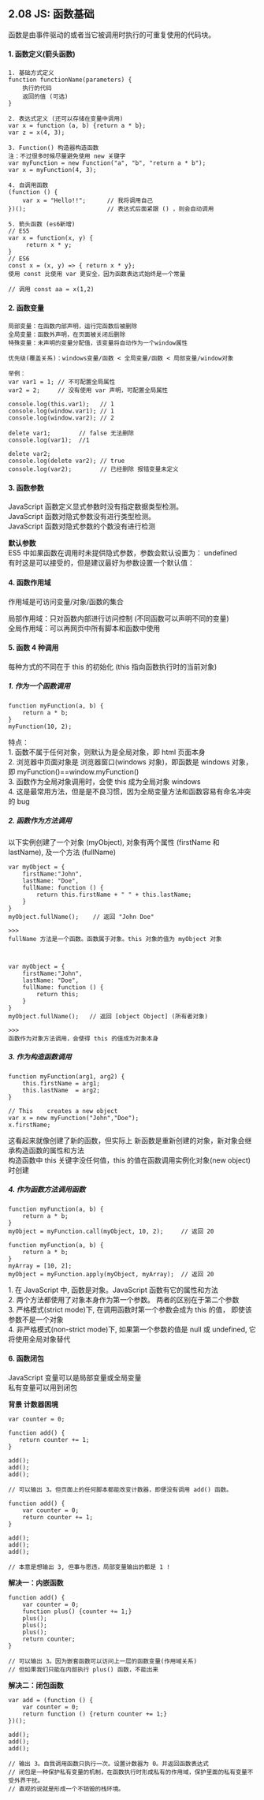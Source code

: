 ## 2.08 JS: 函数基础

函数是由事件驱动的或者当它被调用时执行的可重复使用的代码块。

#### 1. 函数定义(箭头函数)

```
1. 基础方式定义
function functionName(parameters) {
    执行的代码
    返回的值 (可选)
}

2. 表达式定义 (还可以存储在变量中调用)
var x = function (a, b) {return a * b};
var z = x(4, 3);

3. Function() 构造器构造函数
注：不过很多时候尽量避免使用 new 关键字
var myFunction = new Function("a", "b", "return a * b");
var x = myFunction(4, 3);

4. 自调用函数
(function () {
    var x = "Hello!!";      // 我将调用自己
})();                       // 表达式后面紧跟 () ，则会自动调用

5. 箭头函数 (es6新增)
// ES5
var x = function(x, y) {
     return x * y;
}
// ES6
const x = (x, y) => { return x * y};
使用 const 比使用 var 更安全，因为函数表达式始终是一个常量

// 调用 const aa = x(1,2)
```

#### 2. 函数变量

```
局部变量：在函数内部声明，运行完函数后被删除
全局变量：函数外声明，在页面被关闭后删除
特殊变量：未声明的变量分配值，该变量将自动作为一个window属性

优先级(覆盖关系)：windows变量/函数 < 全局变量/函数 < 局部变量/window对象

举例：
var var1 = 1; // 不可配置全局属性
var2 = 2;     // 没有使用 var 声明，可配置全局属性

console.log(this.var1);   // 1
console.log(window.var1); // 1
console.log(window.var2); // 2

delete var1;        // false 无法删除
console.log(var1);  //1

delete var2;
console.log(delete var2); // true
console.log(var2);        // 已经删除 报错变量未定义
```

#### 3. 函数参数

JavaScript 函数定义显式参数时没有指定数据类型检测。  
JavaScript 函数对隐式参数没有进行类型检测。  
JavaScript 函数对隐式参数的个数没有进行检测

**默认参数**  
ES5 中如果函数在调用时未提供隐式参数，参数会默认设置为： undefined  
有时这是可以接受的，但是建议最好为参数设置一个默认值：

#### 4. 函数作用域

作用域是可访问变量/对象/函数的集合

局部作用域：只对函数内部进行访问控制 (不同函数可以声明不同的变量)  
全局作用域：可以再网页中所有脚本和函数中使用

#### 5. 函数 4 种调用

每种方式的不同在于 this 的初始化 (this 指向函数执行时的当前对象)

##### 1. 作为一个函数调用

```
function myFunction(a, b) {
    return a * b;
}
myFunction(10, 2);
```

特点：  
1\. 函数不属于任何对象，则默认为是全局对象，即 html 页面本身  
2\. 浏览器中页面对象是 浏览器窗口(windows 对象)，即函数是 windows 对象，即 myFunction()==window.myFunction()  
3\. 函数作为全局对象调用时，会使 this 成为全局对象 windows  
4\. 这是最常用方法，但是是不良习惯，因为全局变量方法和函数容易有命名冲突的 bug

##### 2. 函数作为方法调用

以下实例创建了一个对象 (myObject), 对象有两个属性 (firstName 和 lastName), 及一个方法 (fullName)

```
var myObject = {
    firstName:"John",
    lastName: "Doe",
    fullName: function () {
        return this.firstName + " " + this.lastName;
    }
}
myObject.fullName();    // 返回 "John Doe"

>>>
fullName 方法是一个函数。函数属于对象。this 对象的值为 myObject 对象



var myObject = {
    firstName:"John",
    lastName: "Doe",
    fullName: function () {
        return this;
    }
}
myObject.fullName();   // 返回 [object Object] (所有者对象)

>>>
函数作为对象方法调用，会使得 this 的值成为对象本身
```

##### 3. 作为构造函数调用

```
function myFunction(arg1, arg2) {
    this.firstName = arg1;
    this.lastName  = arg2;
}

// This    creates a new object
var x = new myFunction("John","Doe");
x.firstName;

```

这看起来就像创建了新的函数，但实际上 新函数是重新创建的对象，新对象会继承构造函数的属性和方法  
构造函数中 this 关键字没任何值，this 的值在函数调用实例化对象(new object)时创建

##### 4. 作为函数方法调用函数

```
function myFunction(a, b) {
    return a * b;
}
myObject = myFunction.call(myObject, 10, 2);     // 返回 20

function myFunction(a, b) {
    return a * b;
}
myArray = [10, 2];
myObject = myFunction.apply(myObject, myArray);  // 返回 20
```

1\. 在 JavaScript 中, 函数是对象。JavaScript 函数有它的属性和方法  
2\. 两个方法都使用了对象本身作为第一个参数。 两者的区别在于第二个参数  
3\. 严格模式(strict mode)下, 在调用函数时第一个参数会成为 this 的值， 即使该参数不是一个对象  
4\. 非严格模式(non-strict mode)下, 如果第一个参数的值是 null 或 undefined, 它将使用全局对象替代

#### 6. 函数闭包

JavaScript 变量可以是局部变量或全局变量  
私有变量可以用到闭包

**背景 计数器困境**

```
var counter = 0;

function add() {
   return counter += 1;
}

add();
add();
add();

// 可以输出 3。但页面上的任何脚本都能改变计数器，即便没有调用 add() 函数。
```

```
function add() {
    var counter = 0;
    return counter += 1;
}

add();
add();
add();

// 本意是想输出 3, 但事与愿违，局部变量输出的都是 1 !
```

**解决一：内嵌函数**

```
function add() {
	var counter = 0;
    function plus() {counter += 1;}
    plus();
	plus();
	plus();
    return counter;
}

// 可以输出 3。因为嵌套函数可以访问上一层的函数变量(作用域关系)
// 但如果我们只能在内部执行 plus() 函数，不能出来
```

**解决二：闭包函数**

```
var add = (function () {
    var counter = 0;
    return function () {return counter += 1;}
})();

add();
add();
add();

// 输出 3。自我调用函数只执行一次。设置计数器为 0。并返回函数表达式
// 闭包是一种保护私有变量的机制，在函数执行时形成私有的作用域，保护里面的私有变量不受外界干扰。
// 直观的说就是形成一个不销毁的栈环境。
```
